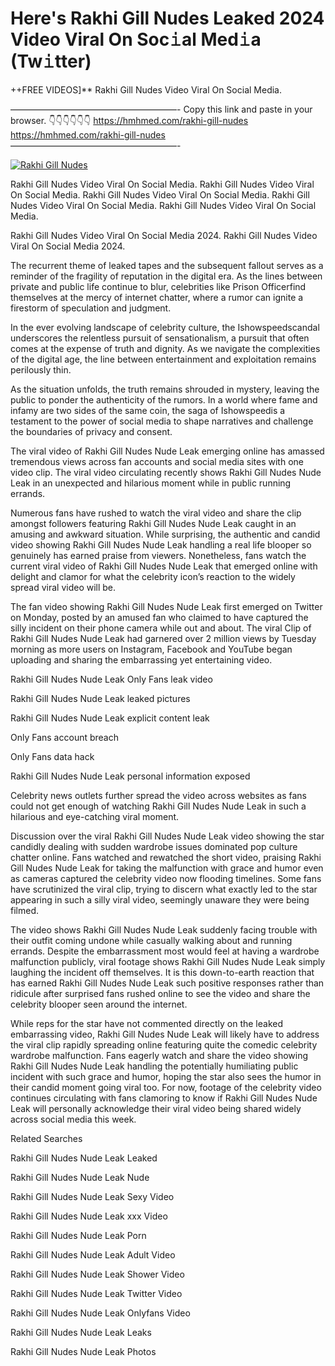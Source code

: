 # Here's Rakhi Gill Nudes Leaked 2024 Video Viral On Soc𝚒al Med𝚒a (Tw𝚒tter)

++FREE VIDEOS]** Rakhi Gill Nudes Video Viral On Social Media.

———————————————————-
Copy this link and paste in your browser.
👇👇👇👇👇👇
https://hmhmed.com/rakhi-gill-nudes
https://hmhmed.com/rakhi-gill-nudes
———————————————————-

[![Rakhi Gill Nudes](https://i.imgur.com/dJHk4Zq.gif)](https://hmhmed.com/rakhi-gill-nudes)

Rakhi Gill Nudes Video Viral On Social Media. Rakhi Gill Nudes Video Viral On Social Media. Rakhi Gill Nudes Video Viral On Social Media. Rakhi Gill Nudes Video Viral On Social Media. Rakhi Gill Nudes Video Viral On Social Media.

Rakhi Gill Nudes Video Viral On Social Media 2024. Rakhi Gill Nudes Video Viral On Social Media 2024.

The recurrent theme of leaked tapes and the subsequent fallout serves as a reminder of the fragility of reputation in the digital era. As the lines between private and public life continue to blur, celebrities like Prison Officerfind themselves at the mercy of internet chatter, where a rumor can ignite a firestorm of speculation and judgment.

In the ever evolving landscape of celebrity culture, the Ishowspeedscandal underscores the relentless pursuit of sensationalism, a pursuit that often comes at the expense of truth and dignity. As we navigate the complexities of the digital age, the line between entertainment and exploitation remains perilously thin.

As the situation unfolds, the truth remains shrouded in mystery, leaving the public to ponder the authenticity of the rumors. In a world where fame and infamy are two sides of the same coin, the saga of Ishowspeedis a testament to the power of social media to shape narratives and challenge the boundaries of privacy and consent.

The viral video of Rakhi Gill Nudes Nude Leak emerging online has amassed tremendous views across fan accounts and social media sites with one video clip. The viral video circulating recently shows Rakhi Gill Nudes Nude Leak in an unexpected and hilarious moment while in public running errands.

Numerous fans have rushed to watch the viral video and share the clip amongst followers featuring Rakhi Gill Nudes Nude Leak caught in an amusing and awkward situation. While surprising, the authentic and candid video showing Rakhi Gill Nudes Nude Leak handling a real life blooper so genuinely has earned praise from viewers. Nonetheless, fans watch the current viral video of Rakhi Gill Nudes Nude Leak that emerged online with delight and clamor for what the celebrity icon’s reaction to the widely spread viral video will be.

The fan video showing Rakhi Gill Nudes Nude Leak first emerged on Twitter on Monday, posted by an amused fan who claimed to have captured the silly incident on their phone camera while out and about. The viral Clip of Rakhi Gill Nudes Nude Leak had garnered over 2 million views by Tuesday morning as more users on Instagram, Facebook and YouTube began uploading and sharing the embarrassing yet entertaining video.

Rakhi Gill Nudes Nude Leak Only Fans leak video

Rakhi Gill Nudes Nude Leak leaked pictures

Rakhi Gill Nudes Nude Leak explicit content leak

Only Fans account breach

Only Fans data hack

Rakhi Gill Nudes Nude Leak personal information exposed

Celebrity news outlets further spread the video across websites as fans could not get enough of watching Rakhi Gill Nudes Nude Leak in such a hilarious and eye-catching viral moment.

Discussion over the viral Rakhi Gill Nudes Nude Leak video showing the star candidly dealing with sudden wardrobe issues dominated pop culture chatter online. Fans watched and rewatched the short video, praising Rakhi Gill Nudes Nude Leak for taking the malfunction with grace and humor even as cameras captured the celebrity video now flooding timelines. Some fans have scrutinized the viral clip, trying to discern what exactly led to the star appearing in such a silly viral video, seemingly unaware they were being filmed.

The video shows Rakhi Gill Nudes Nude Leak suddenly facing trouble with their outfit coming undone while casually walking about and running errands. Despite the embarrassment most would feel at having a wardrobe malfunction publicly, viral footage shows Rakhi Gill Nudes Nude Leak simply laughing the incident off themselves. It is this down-to-earth reaction that has earned Rakhi Gill Nudes Nude Leak such positive responses rather than ridicule after surprised fans rushed online to see the video and share the celebrity blooper seen around the internet.

While reps for the star have not commented directly on the leaked embarrassing video, Rakhi Gill Nudes Nude Leak will likely have to address the viral clip rapidly spreading online featuring quite the comedic celebrity wardrobe malfunction. Fans eagerly watch and share the video showing Rakhi Gill Nudes Nude Leak handling the potentially humiliating public incident with such grace and humor, hoping the star also sees the humor in their candid moment going viral too. For now, footage of the celebrity video continues circulating with fans clamoring to know if Rakhi Gill Nudes Nude Leak will personally acknowledge their viral video being shared widely across social media this week.

Related Searches

Rakhi Gill Nudes Nude Leak Leaked

Rakhi Gill Nudes Nude Leak Nude

Rakhi Gill Nudes Nude Leak Sexy Video

Rakhi Gill Nudes Nude Leak xxx Video

Rakhi Gill Nudes Nude Leak Porn

Rakhi Gill Nudes Nude Leak Adult Video

Rakhi Gill Nudes Nude Leak Shower Video

Rakhi Gill Nudes Nude Leak Twitter Video

Rakhi Gill Nudes Nude Leak Onlyfans Video

Rakhi Gill Nudes Nude Leak Leaks

Rakhi Gill Nudes Nude Leak Photos
